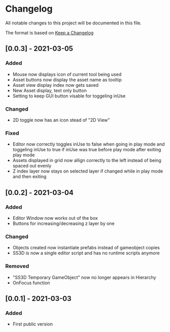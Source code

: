 # Changelog
All notable changes to this project will be documented in this file.

The format is based on [Keep a Changelog](https://keepachangelog.com/en/1.0.0/)

## [0.0.3] - 2021-03-05
### Added
- Mouse now displays icon of current tool being used
- Asset buttons now display the asset name as tooltip
- Asset view display index now gets saved
- New Asset display, text only button
- Setting to keep GUI button visable for toggeling inUse

### Changed
- 2D toggle now has an icon stead of "2D View"

### Fixed
- Editor now correctly toggles inUse to false when going in play mode and toggeling inUse to true if inUse was true before play mode after exiting play mode
- Assets displayed in grid now allign correctly to the left instead of being spaced out evenly
- Z index layer now stays on selected layer if changed while in play mode and then exiting

## [0.0.2] - 2021-03-04
### Added
- Editor Window now works out of the box
- Buttons for increasing/decreasing z layer by one

### Changed
- Objects created now instantiate prefabs instead of gameobject copies
- SS3D is now a single editor script and has no runtime scripts anymore

### Removed
- "SS3D Temporary GameObject" now no longer appears in Hierarchy
- OnFocus function

## [0.0.1] - 2021-03-03
### Added
- First public version